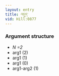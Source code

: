 ```yaml
---
layout: entry
title: འདུད་
vid: Hill:0877
---
```

### Argument structure
* _N =2_
* arg1 (2)
* arg1 (1)
* arg1 (0)
* arg1-arg2 (1)
